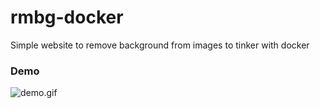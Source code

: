 # rmbg-docker
Simple website to remove background from images to tinker with docker

### Demo
![demo.gif](https://github.com/zoddtheimmortal/rmbg-docker/assets/67084802/72910916-2b51-4863-924b-c159e27dce42)
